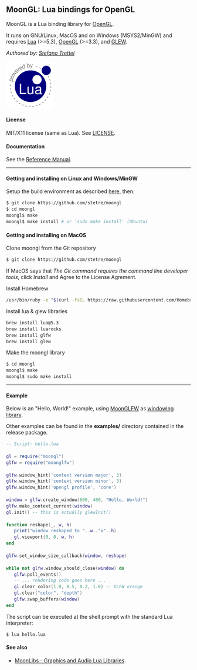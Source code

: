 ## MoonGL: Lua bindings for OpenGL

MoonGL is a Lua binding library for [OpenGL](https://www.opengl.org/).

It runs on GNU/Linux, MacOS and on Windows (MSYS2/MinGW) and requires
[Lua](http://www.lua.org/) (>=5.3), 
[OpenGL](https://www.opengl.org/) (>=3.3), and
[GLEW](http://glew.sourceforge.net/).


_Authored by:_ _[Stefano Trettel](https://www.linkedin.com/in/stetre)_

[![Lua logo](./doc/powered-by-lua.gif)](http://www.lua.org/)

#### License

MIT/X11 license (same as Lua). See [LICENSE](./LICENSE).

#### Documentation

See the [Reference Manual](https://stetre.github.io/moongl/doc/index.html).

-----------
#### Getting and installing on Linux and Windows/MinGW

Setup the build environment as described [here](https://github.com/stetre/moonlibs), then:

```sh
$ git clone https://github.com/stetre/moongl
$ cd moongl
moongl$ make
moongl$ make install # or 'sudo make install' (Ubuntu)
```

#### Getting and installing on MacOS
Clone moongl from the Git repository
```sh
$ git clone https://github.com/stetre/moongl
```
If MacOS says that _The Git command requires the command line developer tools_, click _Install_ and Agree to the License Agrement.

Install Homebrew
```sh
/usr/bin/ruby -e "$(curl -fsSL https://raw.githubusercontent.com/Homebrew/install/master/install)"
```

Install lua & glew libraries
```sh
brew install lua@5.3
brew install luarocks
brew install glfw
brew install glew
```

Make the moongl library
```sh
$ cd moongl
moongl$ make
moongl$ sudo make install
```
-----------

#### Example

Below is an "Hello, World!" example, using [MoonGLFW](https://github.com/stetre/moonglfw) 
as [windowing library](#see-also).

Other examples can be found in the **examples/** directory contained in the release package.

```lua
-- Script: hello.lua

gl = require("moongl")
glfw = require("moonglfw")

glfw.window_hint('context version major', 3)
glfw.window_hint('context version minor', 3)
glfw.window_hint('opengl profile', 'core')

window = glfw.create_window(600, 400, "Hello, World!")
glfw.make_context_current(window)
gl.init() -- this is actually glewInit()

function reshape(_, w, h) 
   print("window reshaped to "..w.."x"..h)
   gl.viewport(0, 0, w, h)
end

glfw.set_window_size_callback(window, reshape)

while not glfw.window_should_close(window) do
   glfw.poll_events()
   -- ... rendering code goes here ...
   gl.clear_color(1.0, 0.5, 0.2, 1.0) -- GLFW orange
   gl.clear("color", "depth")
   glfw.swap_buffers(window)
end
```

The script can be executed at the shell prompt with the standard Lua interpreter:

```shell
$ lua hello.lua
```

#### See also

* [MoonLibs - Graphics and Audio Lua Libraries](https://github.com/stetre/moonlibs).
